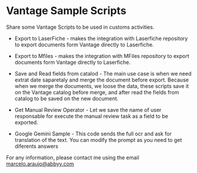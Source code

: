 # Vantage Sample Scripts

Share some Vantage Scripts to be used in customs activities. 

- Export to LaserFiche - makes the integration with Laserfiche repository to export documents form Vantage directly to Laserfiche.

- Export to Mfiles - makes the integration with MFiles repository to export documents form Vantage directly to Laserfiche.

- Save and Read fields from catalod - The main use case is when we need extrat date saparetaly and merge the document before export. Because when we merge the documents, we loose the data, these scripts save it on the Vantage catalog before merge, and after read the fields from catalog to be saved on the new document.

- Get Manual Review Operator - Let we save the name of user responsable for execute the manual review task as a field to be exported.

- Google Gemini Sample - This code sends the full ocr and ask for translation of the text. You can modify the prompt as you need to get diferents answers

For any information, please contact me using the email marcelo.araujo@abbyy.com
